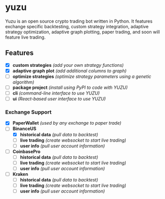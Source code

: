 # yuzu

Yuzu is an open source crypto trading bot written in Python. It features exchange specific backtesting, custom strategy integration, adaptive strategy optimization, adaptive graph plotting, paper trading, and soon will feature live trading.

## Features

- [x] **custom strategies** _(add your own strategy functions)_
- [x] **adaptive graph plot** _(add additional columns to graph)_
- [ ] **optimize strategies** _(optimize strategy parameters using a genetic algorithm)_
- [ ] **package project** _(install using PyPI to code with YUZU)_
- [ ] **cli** _(command-line interface to use YUZU)_
- [ ] **ui** _(React-based user interface to use YUZU)_

### Exchange Support

- [x] **PaperWallet** _(used by any exchange to paper trade)_
- [ ] **BinanceUS**
  - [x] **historical data** _(pull data to backtest)_
  - [ ] **live trading** _(create websocket to start live trading)_
  - [ ] **user info** _(pull user account information)_
- [ ] **CoinbasePro**
  - [ ] **historical data** _(pull data to backtest)_
  - [ ] **live trading** _(create websocket to start live trading)_
  - [ ] **user info** _(pull user account information)_
- [ ] **Kraken**
  - [ ] **historical data** _(pull data to backtest)_
  - [ ] **live trading** _(create websocket to start live trading)_
  - [ ] **user info** _(pull user account information)_
